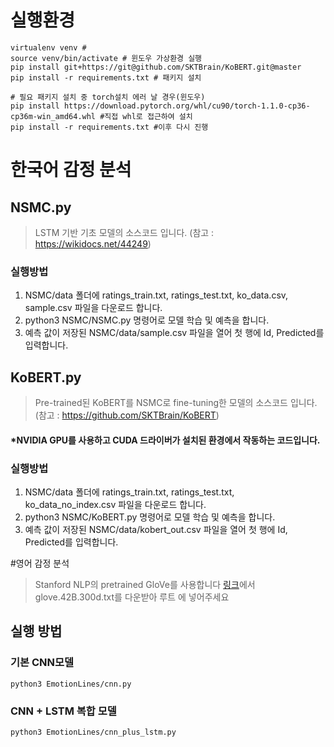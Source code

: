 # 실행환경
```python3
virtualenv venv #
source venv/bin/activate # 윈도우 가상환경 실행
pip install git+https://git@github.com/SKTBrain/KoBERT.git@master
pip install -r requirements.txt # 패키지 설치

# 필요 패키지 설치 중 torch설치 에러 날 경우(윈도우)
pip install https://download.pytorch.org/whl/cu90/torch-1.1.0-cp36-cp36m-win_amd64.whl #직접 whl로 접근하여 설치
pip install -r requirements.txt #이후 다시 진행
```

# 한국어 감정 분석
## NSMC.py 

> LSTM 기반 기초 모델의 소스코드 입니다. (참고 : https://wikidocs.net/44249)

### 실행방법
1. NSMC/data 폴더에  ratings_train.txt, ratings_test.txt, ko_data.csv, sample.csv 파일을 다운로드 합니다.
2. python3 NSMC/NSMC.py 명령어로 모델 학습 및 예측을 합니다.
3. 예측 값이 저장된 NSMC/data/sample.csv 파일을 열어 첫 행에 Id, Predicted를 입력합니다.

## KoBERT.py

> Pre-trained된 KoBERT를 NSMC로 fine-tuning한 모델의 소스코드 입니다. 
(참고 : https://github.com/SKTBrain/KoBERT)
#### *NVIDIA GPU를 사용하고 CUDA 드라이버가 설치된 환경에서 작동하는 코드입니다.

### 실행방법
1. NSMC/data 폴더에  ratings_train.txt, ratings_test.txt, ko_data_no_index.csv 파일을 다운로드 합니다.
2. python3 NSMC/KoBERT.py 명령어로 모델 학습 및 예측을 합니다.
3. 예측 값이 저장된 NSMC/data/kobert_out.csv 파일을 열어 첫 행에 Id, Predicted를 입력합니다.

#영어 감정 분석

> Stanford NLP의 pretrained GloVe를 사용합니다 [링크](https://nlp.stanford.edu/projects/glove/)에서 glove.42B.300d.txt를 다운받아 루트 에 넣어주세요 

## 실행 방법
### 기본 CNN모델
```python3
python3 EmotionLines/cnn.py
```
### CNN + LSTM 복합 모델
```python3
python3 EmotionLines/cnn_plus_lstm.py
```
